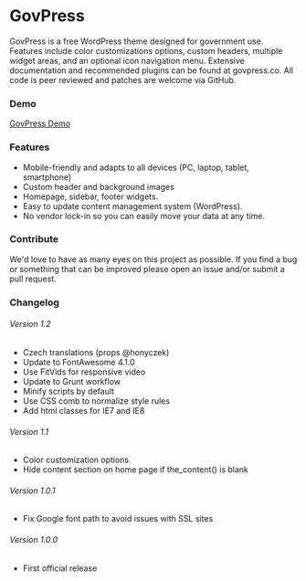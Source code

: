 # GovPress

GovPress is a free WordPress theme designed for government use.   Features include color customizations options, custom headers, multiple widget areas, and an optional icon navigation menu.  Extensive documentation and recommended plugins can be found at govpress.co.  All code is peer reviewed and patches are welcome via GitHub.

### Demo

[GovPress Demo](http://www.govpress.co)

### Features

* Mobile-friendly and adapts to all devices (PC, laptop, tablet, smartphone)
* Custom header and background images
* Homepage, sidebar, footer widgets.
* Easy to update content management system (WordPress).
* No vendor lock-in so you can easily move your data at any time.

### Contribute

We'd love to have as many eyes on this project as possible.  If you find a bug or something that can be improved please open an issue and/or submit a pull request.

### Changelog

###### Version 1.2

* Czech translations (props @honyczek)
* Update to FontAwesome 4.1.0
* Use FitVids for responsive video
* Update to Grunt workflow
* Minify scripts by default
* Use CSS comb to normalize style rules
* Add html classes for IE7 and IE8

###### Version 1.1

* Color customization options
* Hide content section on home page if the_content() is blank

###### Version 1.0.1

* Fix Google font path to avoid issues with SSL sites

###### Version 1.0.0

* First official release
